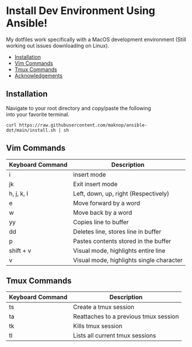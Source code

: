 # Install Dev Environment Using Ansible!

My dotfiles work specifically with a MacOS  development environment
(Still working out issues downloading on Linux).

- [Installation](https://github.com/maknop/ansible-dot#installation)
- [Vim Commands](https://github.com/maknop/ansible-dot#vim-commands)
- [Tmux Commands](https://github.com/maknop/ansible-dot#tmux-commands)
- [Acknowledgements](https://github.com/maknop/ansible-dot#acknowledgements)

## Installation
Navigate to your root directory and copy/paste the following  
into your favorite terminal.
```
curl https://raw.githubusercontent.com/maknop/ansible-dot/main/install.sh | sh
```

## Vim Commands
| Keyboard Command | Description                               |  
|------------------|-------------------------------------------|  
| i                | insert mode                               |  
| jk               | Exit insert mode                          |  
| h, j, k, l       | Left, down, up, right (Respectively)      |  
| e                | Move forward by a word                    |  
| w                | Move back by a word                       |  
| yy               | Copies line to buffer                     |  
| dd               | Deletes line, stores line in buffer       |  
| p                | Pastes contents stored in the buffer      |  
| shift + v        | Visual mode, highlights entire line       |  
| v                | Visual mode, highlights single character  |  

## Tmux Commands
| Keyboard Command | Description                               |  
|------------------|-------------------------------------------|  
| ts <name>        | Create a tmux session                     |  
| ta <name>        | Reattaches to a previous tmux session     |  
| tk <name>        | Kills tmux session                        |  
| tl               | Lists all current tmux sessions           |  
